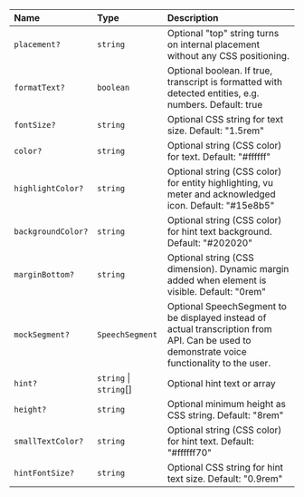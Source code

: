 | Name | Type | Description |
| :------ | :------ | :------ |
| `placement?` | `string` | Optional "top" string turns on internal placement without any CSS positioning. |
| `formatText?` | `boolean` | Optional boolean. If true, transcript is formatted with detected entities, e.g. numbers. Default: true |
| `fontSize?` | `string` | Optional CSS string for text size. Default: "1.5rem" |
| `color?` | `string` | Optional string (CSS color) for text. Default: "#ffffff" |
| `highlightColor?` | `string` | Optional string (CSS color) for entity highlighting, vu meter and acknowledged icon. Default: "#15e8b5" |
| `backgroundColor?` | `string` | Optional string (CSS color) for hint text background. Default: "#202020" |
| `marginBottom?` | `string` | Optional string (CSS dimension). Dynamic margin added when element is visible. Default: "0rem" |
| `mockSegment?` | `SpeechSegment` | Optional SpeechSegment to be displayed instead of actual transcription from API. Can be used to demonstrate voice functionality to the user. |
| `hint?` | `string` \| `string`[] | Optional hint text or array |
| `height?` | `string` | Optional minimum height as CSS string. Default: "8rem" |
| `smallTextColor?` | `string` | Optional string (CSS color) for hint text. Default: "#ffffff70" |
| `hintFontSize?` | `string` | Optional CSS string for hint text size. Default: "0.9rem" |
